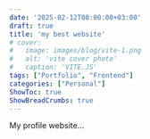 ```yaml
---
date: '2025-02-12T08:00:00+03:00'
draft: true
title: 'my best website'
# cover:
#   image: images/blog/vite-1.png
#   alt: 'vite cover photo'
#   caption: 'VITE.JS'
tags: ["Portfolio", "Frontend"]
categories: ["Personal"]
ShowToc: true  
ShowBreadCrumbs: true  
---
```


My profile website...